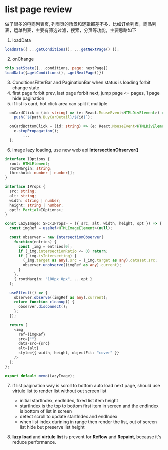 # list page review

做了很多的电商列表页, 列表页的场景和逻辑都差不多，比如订单列表，商品列表，运单列表，主要有筛选过滤，搜索，分页等功能，主要思路如下

1. loadData

```javascript
loadData({ ...getConditions(), ...getNextPage() });
```

2. onChange

```javascript
this.setState({...conditions, page: nextPage})
loadData({…getConditions(), …getNextPage()})
```

3. ConditionsFilterBar and PaginationBar when status is loading forbit change state
4. first page forbit prev, last page forbit next, jump page <= pages, 1 page hide pagination
5. if list is card, hot click area can split it multiple

```typescript
  onCardClick = (id: string) => (e: React.MouseEvent<HTMLDivElement>) =>
    push(`${path.BuyCarDetail}/${id}`);

  onCardBottomClick = (id: string) => (e: React.MouseEvent<HTMLDivElement>) => {
    e.stopPropagation();
		...
  };
```

6. image lazy loading, use new web api **IntersectionObserver()**

```typescript
interface IOptions {
  root: HTMLElement;
  rootMargin: string;
  threshold: number | number[];
}

interface IProps {
  src: string;
  alt: string;
  width: string | number;
  height: string | number;
  opt?: Partial<IOptions>;
}

const LazyImage: SFC<IProps> = ({ src, alt, width, height, opt }) => {
  const imgRef = useRef<HTMLImageElement>(null);

  const observer = new IntersectionObserver(
    function(entries) {
      const _img = entries[0];
      if (_img.intersectionRatio <= 0) return;
      if (_img.isIntersecting) {
        (_img.target as any).src = (_img.target as any).dataset.src;
        observer.unobserve((imgRef as any).current);
      }
    },
    { rootMargin: "100px 0px", ...opt }
  );

  useEffect(() => {
    observer.observe((imgRef as any).current);
    return function cleanup() {
      observer.disconnect();
    };
  });

  return (
    <img
      ref={imgRef}
      src={""}
      data-src={src}
      alt={alt}
      style={{ width, height, objectFit: "cover" }}
    />
  );
};

export default memo(LazyImage);
```

7. if list pagination way is scroll to bottom auto load next page, should use virtule list to render list without out screen list

   - initial startIndex, endIndex, fixed list item height
   - startIndex is the top to bottom first item in screen and the endIndex is bottom of list in screen
   - detect scroll to update startIndex and endIndex
   - when list index durining in range then render the list, out of screen list hide but preserve list height

8. **lazy load** and **virtule list** is prevent for **Reflow** and **Repaint**, because it's reduce performance.
